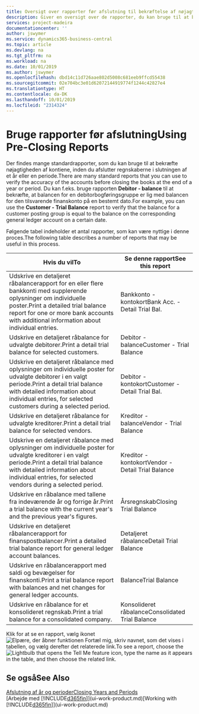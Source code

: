 ```yaml
---
title: Oversigt over rapporter før afslutning til bekræftelse af nøjagtigheden af konti | Microsoft Docs
description: Giver en oversigt over de rapporter, du kan bruge til at bekræfte nøjagtigheden af konti, inden du afslutter regnskaberne i slutningen af et år eller en periode.
services: project-madeira
documentationcenter: ''
author: jswymer
ms.service: dynamics365-business-central
ms.topic: article
ms.devlang: na
ms.tgt_pltfrm: na
ms.workload: na
ms.date: 10/01/2019
ms.author: jswymer
ms.openlocfilehash: dbd14c11d726aae802d5008c681eeb9ffcd55438
ms.sourcegitcommit: 02e704bc3e01d62072144919774f1244c42827e4
ms.translationtype: HT
ms.contentlocale: da-DK
ms.lasthandoff: 10/01/2019
ms.locfileid: "2314324"
---
```

# <a name="using-pre-closing-reports"></a><span data-ttu-id="3457a-103">Bruge rapporter før afslutning</span><span class="sxs-lookup"><span data-stu-id="3457a-103">Using Pre-Closing Reports</span></span>
<span data-ttu-id="3457a-104">Der findes mange standardrapporter, som du kan bruge til at bekræfte nøjagtigheden af kontiene, inden du afslutter regnskaberne i slutningen af et år eller en periode.</span><span class="sxs-lookup"><span data-stu-id="3457a-104">There are many standard reports that you can use to verify the accuracy of the accounts before closing the books at the end of a year or period.</span></span> <span data-ttu-id="3457a-105">Du kan f.eks. bruge rapporten **Debitor - balance** til at bekræfte, at balancen for en debitorbogføringsgruppe er lig med balancen for den tilsvarende finanskonto på en bestemt dato.</span><span class="sxs-lookup"><span data-stu-id="3457a-105">For example, you can use the **Customer - Trial Balance** report to verify that the balance for a customer posting group is equal to the balance on the corresponding general ledger account on a certain date.</span></span>

<span data-ttu-id="3457a-106">Følgende tabel indeholder et antal rapporter, som kan være nyttige i denne proces.</span><span class="sxs-lookup"><span data-stu-id="3457a-106">The following table describes a number of reports that may be useful in this process.</span></span>

| <span data-ttu-id="3457a-107">Hvis du vil</span><span class="sxs-lookup"><span data-stu-id="3457a-107">To</span></span> | <span data-ttu-id="3457a-108">Se denne rapport</span><span class="sxs-lookup"><span data-stu-id="3457a-108">See this report</span></span> |
| --- | --- |
| <span data-ttu-id="3457a-109">Udskrive en detaljeret råbalancerapport for en eller flere bankkonti med supplerende oplysninger om individuelle poster.</span><span class="sxs-lookup"><span data-stu-id="3457a-109">Print a detailed trial balance report for one or more bank accounts with additional information about individual entries.</span></span> |<span data-ttu-id="3457a-110">Bankkonto - kontokort</span><span class="sxs-lookup"><span data-stu-id="3457a-110">Bank Acc. - Detail Trial Bal.</span></span> |
| <span data-ttu-id="3457a-111">Udskrive en detaljeret råbalance for udvalgte debitorer.</span><span class="sxs-lookup"><span data-stu-id="3457a-111">Print a detail trial balance for selected customers.</span></span> |<span data-ttu-id="3457a-112">Debitor - balance</span><span class="sxs-lookup"><span data-stu-id="3457a-112">Customer - Trial Balance</span></span> |
| <span data-ttu-id="3457a-113">Udskrive en detaljeret råbalance med oplysninger om individuelle poster for udvalgte debitorer i en valgt periode.</span><span class="sxs-lookup"><span data-stu-id="3457a-113">Print a detail trial balance with detailed information about individual entries, for selected customers during a selected period.</span></span> |<span data-ttu-id="3457a-114">Debitor - kontokort</span><span class="sxs-lookup"><span data-stu-id="3457a-114">Customer - Detail Trial Bal.</span></span> |
| <span data-ttu-id="3457a-115">Udskrive en detaljeret råbalance for udvalgte kreditorer.</span><span class="sxs-lookup"><span data-stu-id="3457a-115">Print a detail trial balance for selected vendors.</span></span> |<span data-ttu-id="3457a-116">Kreditor - balance</span><span class="sxs-lookup"><span data-stu-id="3457a-116">Vendor - Trial Balance</span></span> |
| <span data-ttu-id="3457a-117">Udskrive en detaljeret råbalance med oplysninger om individuelle poster for udvalgte kreditorer i en valgt periode.</span><span class="sxs-lookup"><span data-stu-id="3457a-117">Print a detail trial balance with detailed information about individual entries, for selected vendors during a selected period.</span></span> |<span data-ttu-id="3457a-118">Kreditor - kontokort</span><span class="sxs-lookup"><span data-stu-id="3457a-118">Vendor - Detail Trial Balance</span></span> |
| <span data-ttu-id="3457a-119">Udskrive en råbalance med tallene fra indeværende år og forrige år.</span><span class="sxs-lookup"><span data-stu-id="3457a-119">Print a trial balance with the current year's and the previous year's figures.</span></span> |<span data-ttu-id="3457a-120">Årsregnskab</span><span class="sxs-lookup"><span data-stu-id="3457a-120">Closing Trial Balance</span></span> |
| <span data-ttu-id="3457a-121">Udskrive en detaljeret råbalancerapport for finanspostbalancer.</span><span class="sxs-lookup"><span data-stu-id="3457a-121">Print a detailed trial balance report for general ledger account balances.</span></span> |<span data-ttu-id="3457a-122">Detaljeret råbalance</span><span class="sxs-lookup"><span data-stu-id="3457a-122">Detail Trial Balance</span></span> |
| <span data-ttu-id="3457a-123">Udskrive en råbalancerapport med saldi og bevægelser for finanskonti.</span><span class="sxs-lookup"><span data-stu-id="3457a-123">Print a trial balance report with balances and net changes for general ledger accounts.</span></span> |<span data-ttu-id="3457a-124">Balance</span><span class="sxs-lookup"><span data-stu-id="3457a-124">Trial Balance</span></span> |
| <span data-ttu-id="3457a-125">Udskrive en råbalance for et konsolideret regnskab.</span><span class="sxs-lookup"><span data-stu-id="3457a-125">Print a trial balance for a consolidated company.</span></span> |<span data-ttu-id="3457a-126">Konsolideret råbalance</span><span class="sxs-lookup"><span data-stu-id="3457a-126">Consolidated Trial Balance</span></span> |

<span data-ttu-id="3457a-127">Klik for at se en rapport, vælg ikonet ![Elpære, der åbner funktionen Fortæl mig](media/ui-search/search_small.png "Fortæl mig, hvad du vil foretage dig"), skriv navnet, som det vises i tabellen, og vælg derefter det relaterede link.</span><span class="sxs-lookup"><span data-stu-id="3457a-127">To see a report, choose the ![Lightbulb that opens the Tell Me feature](media/ui-search/search_small.png "Tell me what you want to do") icon, type the name as it appears in the table, and then choose the related link.</span></span>

## <a name="see-also"></a><span data-ttu-id="3457a-128">Se også</span><span class="sxs-lookup"><span data-stu-id="3457a-128">See Also</span></span>
[<span data-ttu-id="3457a-129">Afslutning af år og perioder</span><span class="sxs-lookup"><span data-stu-id="3457a-129">Closing Years and Periods</span></span>](year-close-years-periods.md)  
<span data-ttu-id="3457a-130">[Arbejde med [!INCLUDE[d365fin](includes/d365fin_md.md)]](ui-work-product.md)</span><span class="sxs-lookup"><span data-stu-id="3457a-130">[Working with [!INCLUDE[d365fin](includes/d365fin_md.md)]](ui-work-product.md)</span></span>

